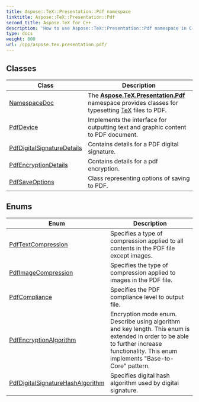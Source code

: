 ```yaml
---
title: Aspose::TeX::Presentation::Pdf namespace
linktitle: Aspose::TeX::Presentation::Pdf
second_title: Aspose.TeX for C++
description: 'How to use Aspose::TeX::Presentation::Pdf namespace in C++.'
type: docs
weight: 800
url: /cpp/aspose.tex.presentation.pdf/
---
```




## Classes

| Class | Description |
| --- | --- |
| [NamespaceDoc](./namespacedoc/) | The **[Aspose.TeX.Presentation.Pdf](./)** namespace provides classes for typesetting [TeX](../aspose.tex/) files to PDF. |
| [PdfDevice](./pdfdevice/) | Implements the interface for outputting text and graphic content to PDF document. |
| [PdfDigitalSignatureDetails](./pdfdigitalsignaturedetails/) | Contains details for a PDF digital signature. |
| [PdfEncryptionDetails](./pdfencryptiondetails/) | Contains details for a pdf encryption. |
| [PdfSaveOptions](./pdfsaveoptions/) | Class representing options of saving to PDF. |
## Enums

| Enum | Description |
| --- | --- |
| [PdfTextCompression](./pdftextcompression/) | Specifies a type of compression applied to all contents in the PDF file except images. |
| [PdfImageCompression](./pdfimagecompression/) | Specifies the type of compression applied to images in the PDF file. |
| [PdfCompliance](./pdfcompliance/) | Specifies the PDF compliance level to output file. |
| [PdfEncryptionAlgorithm](./pdfencryptionalgorithm/) | Encryption mode enum. Describe using algorithm and key length. This enum is extended in order to be able to further increase functionality. This enum implements "Base-to-Core" pattern. |
| [PdfDigitalSignatureHashAlgorithm](./pdfdigitalsignaturehashalgorithm/) | Specifies digital hash algorithm used by digital signature. |
